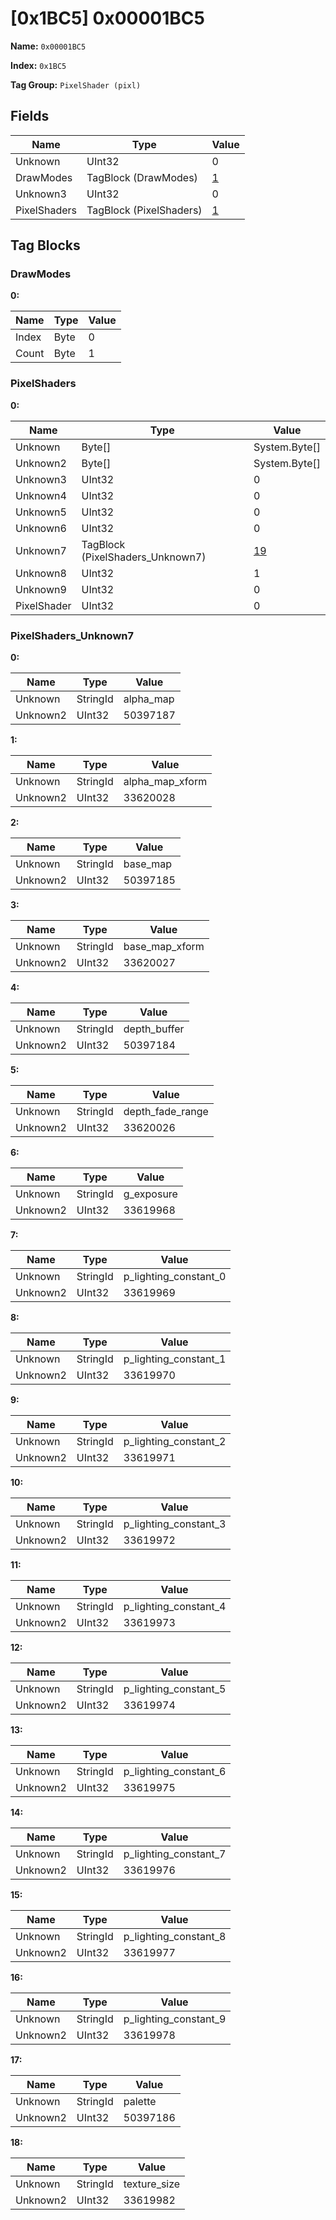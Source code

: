 # [0x1BC5] 0x00001BC5

**Name:** ```0x00001BC5```

**Index:** ```0x1BC5```

**Tag Group:** ```PixelShader (pixl)```

## Fields

Name	| Type	| Value
---	|---	|---	|
Unknown	|UInt32	|0
DrawModes	|TagBlock (DrawModes)	|[1](#drawmodes)
Unknown3	|UInt32	|0
PixelShaders	|TagBlock (PixelShaders)	|[1](#pixelshaders)


## Tag Blocks

### DrawModes

**0:**

Name	| Type	| Value
---	|---	|---	|
Index	|Byte	|0
Count	|Byte	|1


### PixelShaders

**0:**

Name	| Type	| Value
---	|---	|---	|
Unknown	|Byte[]	|System.Byte[]
Unknown2	|Byte[]	|System.Byte[]
Unknown3	|UInt32	|0
Unknown4	|UInt32	|0
Unknown5	|UInt32	|0
Unknown6	|UInt32	|0
Unknown7	|TagBlock (PixelShaders_Unknown7)	|[19](#pixelshaders_unknown7)
Unknown8	|UInt32	|1
Unknown9	|UInt32	|0
PixelShader	|UInt32	|0


### PixelShaders_Unknown7

**0:**

Name	| Type	| Value
---	|---	|---	|
Unknown	|StringId	|alpha_map
Unknown2	|UInt32	|50397187


**1:**

Name	| Type	| Value
---	|---	|---	|
Unknown	|StringId	|alpha_map_xform
Unknown2	|UInt32	|33620028


**2:**

Name	| Type	| Value
---	|---	|---	|
Unknown	|StringId	|base_map
Unknown2	|UInt32	|50397185


**3:**

Name	| Type	| Value
---	|---	|---	|
Unknown	|StringId	|base_map_xform
Unknown2	|UInt32	|33620027


**4:**

Name	| Type	| Value
---	|---	|---	|
Unknown	|StringId	|depth_buffer
Unknown2	|UInt32	|50397184


**5:**

Name	| Type	| Value
---	|---	|---	|
Unknown	|StringId	|depth_fade_range
Unknown2	|UInt32	|33620026


**6:**

Name	| Type	| Value
---	|---	|---	|
Unknown	|StringId	|g_exposure
Unknown2	|UInt32	|33619968


**7:**

Name	| Type	| Value
---	|---	|---	|
Unknown	|StringId	|p_lighting_constant_0
Unknown2	|UInt32	|33619969


**8:**

Name	| Type	| Value
---	|---	|---	|
Unknown	|StringId	|p_lighting_constant_1
Unknown2	|UInt32	|33619970


**9:**

Name	| Type	| Value
---	|---	|---	|
Unknown	|StringId	|p_lighting_constant_2
Unknown2	|UInt32	|33619971


**10:**

Name	| Type	| Value
---	|---	|---	|
Unknown	|StringId	|p_lighting_constant_3
Unknown2	|UInt32	|33619972


**11:**

Name	| Type	| Value
---	|---	|---	|
Unknown	|StringId	|p_lighting_constant_4
Unknown2	|UInt32	|33619973


**12:**

Name	| Type	| Value
---	|---	|---	|
Unknown	|StringId	|p_lighting_constant_5
Unknown2	|UInt32	|33619974


**13:**

Name	| Type	| Value
---	|---	|---	|
Unknown	|StringId	|p_lighting_constant_6
Unknown2	|UInt32	|33619975


**14:**

Name	| Type	| Value
---	|---	|---	|
Unknown	|StringId	|p_lighting_constant_7
Unknown2	|UInt32	|33619976


**15:**

Name	| Type	| Value
---	|---	|---	|
Unknown	|StringId	|p_lighting_constant_8
Unknown2	|UInt32	|33619977


**16:**

Name	| Type	| Value
---	|---	|---	|
Unknown	|StringId	|p_lighting_constant_9
Unknown2	|UInt32	|33619978


**17:**

Name	| Type	| Value
---	|---	|---	|
Unknown	|StringId	|palette
Unknown2	|UInt32	|50397186


**18:**

Name	| Type	| Value
---	|---	|---	|
Unknown	|StringId	|texture_size
Unknown2	|UInt32	|33619982


